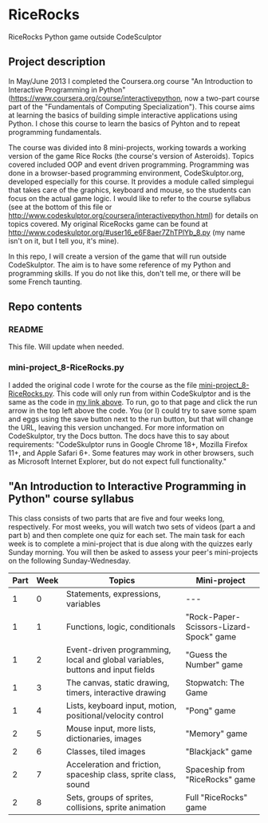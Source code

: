# RiceRocks #
RiceRocks Python game outside CodeSculptor

## Project description ##
In May/June 2013 I completed the Coursera.org course "An Introduction to Interactive Programming in Python" (https://www.coursera.org/course/interactivepython, now a two-part course part of the "Fundamentals of Computing Specialization"). This course aims at learning the basics of building simple interactive applications using Python. I chose this course to learn the basics of Pyhton and to repeat programming fundamentals.

The course was divided into 8 mini-projects, working towards a working version of the game Rice Rocks (the course's version of Asteroids). Topics covered included OOP and event driven programming. Programming was done in a browser-based programming environment, CodeSkulptor.org, developed especially for this course. It provides a module called simplegui that takes care of the graphics, keyboard and mouse, so the students can focus on the actual game logic. I would like to refer to the course syllabus (see at the bottom of this file or http://www.codeskulptor.org/coursera/interactivepython.html) for details on topics covered. My original RiceRocks game can be found at http://www.codeskulptor.org/#user16_e6F8aer7ZhTPlYb_8.py (my name isn't on it, but I tell you, it's mine).

In this repo, I will create a version of the game that will run outside CodeSkulptor. The aim is to have some reference of my Python and programming skills. If you do not like this, don't tell me, or there will be some French taunting.

## Repo contents ##
### README ###
This file. Will update when needed.

### mini-project_8-RiceRocks.py ###
I added the original code I wrote for the course as the file [mini-project_8-RiceRocks.py](mini-project_8-RiceRocks.py). This code will only run from within CodeSkulptor and is the same as the code in [my link above](http://www.codeskulptor.org/#user16_e6F8aer7ZhTPlYb_8.py). To run, go to that page and click the run arrow in the top left above the code. You (or I) could try to save some spam and eggs using the save button next to the run button, but that will change the URL, leaving this version unchanged. For more information on CodeSkulptor, try the Docs button. The docs have this to say about requirements: "CodeSkulptor runs in Google Chrome 18+, Mozilla Firefox 11+, and Apple Safari 6+. Some features may work in other browsers, such as Microsoft Internet Explorer, but do not expect full functionality."

## "An Introduction to Interactive Programming in Python" course syllabus ##

This class consists of two parts that are five and four weeks long, respectively.  For most weeks, you will watch two sets of videos (part a and part b) and then complete one quiz for each set. The main task for each week is to complete a mini-project that is due along with the quizzes early Sunday morning.  You will then be asked to assess your peer's mini-projects on the following Sunday-Wednesday.

<table align="center">
  <thead>
  <tr>
    <th>Part</th>
    <th>Week</th>
    <th>Topics</th>
    <th>Mini-project</th></tr>
  </thead>
  <tbody>
  <tr>
    <td>1</td>
    <td>0</td>
    <td>Statements, expressions, variables</td>
    <td> --- </td>
  </tr>
  <tr>
    <td>1</td>
    <td>1</td>
    <td>Functions, logic, conditionals</td>
    <td>"Rock-Paper-Scissors-Lizard-Spock" game</td>
  </tr>
  <tr>
    <td>1</td>
    <td>2</td>
    <td>Event-driven programming, local and global variables, buttons and input fields</td>
    <td>"Guess the Number" game</td>
  </tr>
  <tr>
    <td>1</td>
    <td>3</td>
    <td>The canvas, static drawing, timers, interactive drawing</td>
     <td>Stopwatch: The Game</td>
  </tr>
  <tr>
    <td>1</td>
    <td>4</td>
    <td>Lists, keyboard input, motion, positional/velocity control</td>
    <td>"Pong" game</td>
  </tr>
  <tr>
    <td>2</td>
    <td>5</td>
    <td>Mouse input, more lists, dictionaries, images</td>
    <td>"Memory" game</td>
  </tr>
  <tr>
    <td>2</td>
    <td>6</td>
    <td>Classes, tiled images</td>
    <td>"Blackjack" game</td>
  </tr>
  <tr>
    <td>2</td>
    <td>7</td>
    <td>Acceleration and friction, spaceship class, sprite class, sound</td>
    <td>Spaceship from "RiceRocks" game</td>
  </tr>
  <tr>
    <td>2</td>
    <td>8</td>
    <td>Sets, groups of sprites, collisions, sprite animation</td>
    <td>Full "RiceRocks" game</td>
  </tr>
  </tbody></table>  
</body>